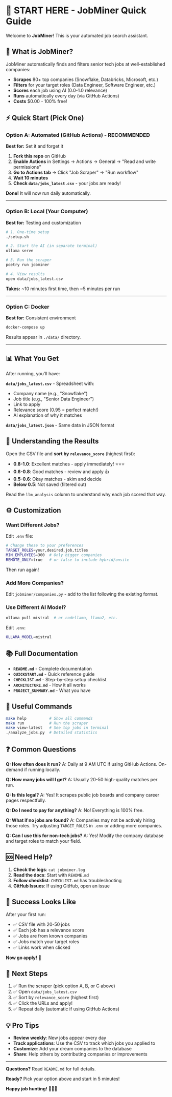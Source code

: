 # 🎯 START HERE - JobMiner Quick Guide

Welcome to **JobMiner**! This is your automated job search assistant.

## 📖 What is JobMiner?

JobMiner automatically finds and filters senior tech jobs at well-established companies:
- **Scrapes** 80+ top companies (Snowflake, Databricks, Microsoft, etc.)
- **Filters** for your target roles (Data Engineer, Software Engineer, etc.)
- **Scores** each job using AI (0.0-1.0 relevance)
- **Runs** automatically every day (via GitHub Actions)
- **Costs** $0.00 - 100% free!

## ⚡ Quick Start (Pick One) 

### Option A: Automated (GitHub Actions) - RECOMMENDED
**Best for:** Set it and forget it

1. **Fork this repo** on GitHub
2. **Enable Actions** in Settings → Actions → General → "Read and write permissions"
3. **Go to Actions tab** → Click "Job Scraper" → "Run workflow"
4. **Wait 10 minutes**
5. **Check `data/jobs_latest.csv`** - your jobs are ready!

**Done!** It will now run daily automatically.

---

### Option B: Local (Your Computer)
**Best for:** Testing and customization

```bash
# 1. One-time setup
./setup.sh

# 2. Start the AI (in separate terminal)
ollama serve

# 3. Run the scraper
poetry run jobminer

# 4. View results
open data/jobs_latest.csv
```

**Takes:** ~10 minutes first time, then ~5 minutes per run

---

### Option C: Docker
**Best for:** Consistent environment

```bash
docker-compose up
```

Results appear in `./data/` directory.

---

## 📊 What You Get

After running, you'll have:

**`data/jobs_latest.csv`** - Spreadsheet with:
- Company name (e.g., "Snowflake")
- Job title (e.g., "Senior Data Engineer")
- Link to apply
- Relevance score (0.95 = perfect match!)
- AI explanation of why it matches

**`data/jobs_latest.json`** - Same data in JSON format

## 🎯 Understanding the Results

Open the CSV file and **sort by `relevance_score`** (highest first):
- **0.8-1.0**: Excellent matches - apply immediately! ⭐⭐⭐
- **0.6-0.8**: Good matches - review and apply 👍
- **0.5-0.6**: Okay matches - skim and decide
- **Below 0.5**: Not saved (filtered out)

Read the `llm_analysis` column to understand why each job scored that way.

## ⚙️ Customization

### Want Different Jobs?

Edit `.env` file:
```bash
# Change these to your preferences
TARGET_ROLES=your,desired,job,titles
MIN_EMPLOYEES=300  # Only bigger companies
REMOTE_ONLY=true   # or false to include hybrid/onsite
```

Then run again!

### Add More Companies?

Edit `jobminer/companies.py` - add to the list following the existing format.

### Use Different AI Model?

```bash
ollama pull mistral  # or codellama, llama2, etc.
```

Edit `.env`:
```bash
OLLAMA_MODEL=mistral
```

## 📚 Full Documentation

- **`README.md`** - Complete documentation
- **`QUICKSTART.md`** - Quick reference guide
- **`CHECKLIST.md`** - Step-by-step setup checklist
- **`ARCHITECTURE.md`** - How it all works
- **`PROJECT_SUMMARY.md`** - What you have

## 🔧 Useful Commands

```bash
make help          # Show all commands
make run           # Run the scraper
make view-latest   # See top jobs in terminal
./analyze_jobs.py  # Detailed statistics
```

## ❓ Common Questions

**Q: How often does it run?**
A: Daily at 9 AM UTC if using GitHub Actions. On-demand if running locally.

**Q: How many jobs will I get?**
A: Usually 20-50 high-quality matches per run.

**Q: Is this legal?**
A: Yes! It scrapes public job boards and company career pages respectfully.

**Q: Do I need to pay for anything?**
A: No! Everything is 100% free.

**Q: What if no jobs are found?**
A: Companies may not be actively hiring those roles. Try adjusting `TARGET_ROLES` in `.env` or adding more companies.

**Q: Can I use this for non-tech jobs?**
A: Yes! Modify the company database and target roles to match your field.

## 🆘 Need Help?

1. **Check the logs**: `cat jobminer.log`
2. **Read the docs**: Start with `README.md`
3. **Follow checklist**: `CHECKLIST.md` has troubleshooting
4. **GitHub Issues**: If using GitHub, open an issue

## 🎉 Success Looks Like

After your first run:
- ✅ CSV file with 20-50 jobs
- ✅ Each job has a relevance score
- ✅ Jobs are from known companies
- ✅ Jobs match your target roles
- ✅ Links work when clicked

**Now go apply!** 🚀

## 📱 Next Steps

1. ✅ Run the scraper (pick option A, B, or C above)
2. ✅ Open `data/jobs_latest.csv`
3. ✅ Sort by `relevance_score` (highest first)
4. ✅ Click the URLs and apply!
5. ✅ Repeat daily (automatic if using GitHub Actions)

## 💡 Pro Tips

- **Review weekly**: New jobs appear every day
- **Track applications**: Use the CSV to track which jobs you applied to
- **Customize**: Add your dream companies to the database
- **Share**: Help others by contributing companies or improvements

---

**Questions?** Read `README.md` for full details.

**Ready?** Pick your option above and start in 5 minutes!

**Happy job hunting!** 🎯💼✨
